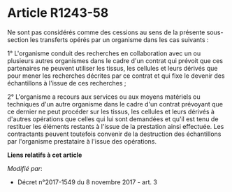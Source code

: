 # Article R1243-58

Ne sont pas considérés comme des cessions au sens de la présente sous-section les transferts opérés par un organisme dans les
cas suivants :

1° L'organisme conduit des recherches en collaboration avec un ou plusieurs autres organismes dans le cadre d'un contrat qui
prévoit que ces partenaires ne peuvent utiliser les tissus, les cellules et leurs dérivés que pour mener les recherches
décrites par ce contrat et qui fixe le devenir des échantillons à l'issue de ces recherches ;

2° L'organisme a recours aux services ou aux moyens matériels ou techniques d'un autre organisme dans le cadre d'un contrat
prévoyant que ce dernier ne peut procéder sur les tissus, les cellules et leurs dérivés à d'autres opérations que celles qui
lui sont demandées et qu'il est tenu de restituer les éléments restants à l'issue de la prestation ainsi effectuée. Les
contractants peuvent toutefois convenir de la destruction des échantillons par l'organisme prestataire à l'issue des
opérations.

**Liens relatifs à cet article**

_Modifié par_:

  - Décret n°2017-1549 du 8 novembre 2017 - art. 3
